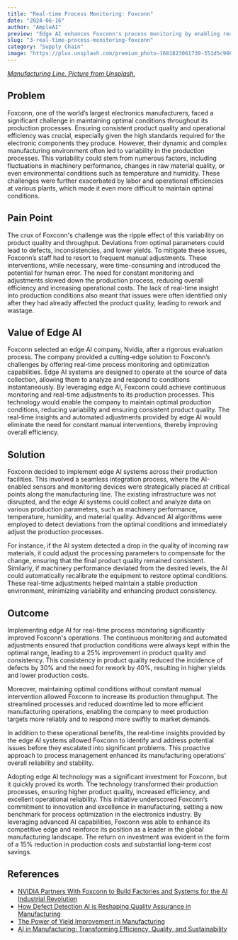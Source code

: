 ```yaml
---
title: "Real-time Process Monitoring: Foxconn"
date: "2024-06-16"
author: "AmpleAI"
preview: "Edge AI enhances Foxconn's process monitoring by enabling real-time adjustments, crucial for maintaining consistent product quality and operational efficiency. Deploying this technology ensures optimal production conditions and reduces variability."
slug: "3-real-time-process-monitoring-foxconn"
category: "Supply Chain"
image: "https://plus.unsplash.com/premium_photo-1681823061730-351d5c90888a?q=80&w=3091&auto=format&fit=crop&ixlib=rb-4.0.3&ixid=M3wxMjA3fDB8MHxwaG90by1wYWdlfHx8fGVufDB8fHx8fA%3D%3D"
---
```


[*Manufacturing Line. Picture from Unsplash.*](https://unsplash.com/photos/young-engineer-with-hard-hat-standing-outdoors-by-oil-refinery-using-tablet-copy-space-e1OXSS1z5tI)


## Problem
Foxconn, one of the world’s largest electronics manufacturers, faced a significant challenge in maintaining optimal conditions throughout its production processes. Ensuring consistent product quality and operational efficiency was crucial, especially given the high standards required for the electronic components they produce. However, their dynamic and complex manufacturing environment often led to variability in the production processes. This variability could stem from numerous factors, including fluctuations in machinery performance, changes in raw material quality, or even environmental conditions such as temperature and humidity. These challenges were further exacerbated by labor and operational efficiencies at various plants, which made it even more difficult to maintain optimal conditions.

## Pain Point
The crux of Foxconn's challenge was the ripple effect of this variability on product quality and throughput. Deviations from optimal parameters could lead to defects, inconsistencies, and lower yields. To mitigate these issues, Foxconn’s staff had to resort to frequent manual adjustments. These interventions, while necessary, were time-consuming and introduced the potential for human error. The need for constant monitoring and adjustments slowed down the production process, reducing overall efficiency and increasing operational costs. The lack of real-time insight into production conditions also meant that issues were often identified only after they had already affected the product quality, leading to rework and wastage.

## Value of Edge AI
Foxconn selected an edge AI company, Nvidia, after a rigorous evaluation process. The company provided a cutting-edge solution to Foxconn’s challenges by offering real-time process monitoring and optimization capabilities. Edge AI systems are designed to operate at the source of data collection, allowing them to analyze and respond to conditions instantaneously. By leveraging edge AI, Foxconn could achieve continuous monitoring and real-time adjustments to its production processes. This technology would enable the company to maintain optimal production conditions, reducing variability and ensuring consistent product quality. The real-time insights and automated adjustments provided by edge AI would eliminate the need for constant manual interventions, thereby improving overall efficiency.

## Solution
Foxconn decided to implement edge AI systems across their production facilities. This involved a seamless integration process, where the AI-enabled sensors and monitoring devices were strategically placed at critical points along the manufacturing line. The existing infrastructure was not disrupted, and the edge AI systems could collect and analyze data on various production parameters, such as machinery performance, temperature, humidity, and material quality. Advanced AI algorithms were employed to detect deviations from the optimal conditions and immediately adjust the production processes.

For instance, if the AI system detected a drop in the quality of incoming raw materials, it could adjust the processing parameters to compensate for the change, ensuring that the final product quality remained consistent. Similarly, if machinery performance deviated from the desired levels, the AI could automatically recalibrate the equipment to restore optimal conditions. These real-time adjustments helped maintain a stable production environment, minimizing variability and enhancing product consistency.

## Outcome
Implementing edge AI for real-time process monitoring significantly improved Foxconn's operations. The continuous monitoring and automated adjustments ensured that production conditions were always kept within the optimal range, leading to a 25% improvement in product quality and consistency. This consistency in product quality reduced the incidence of defects by 30% and the need for rework by 40%, resulting in higher yields and lower production costs.

Moreover, maintaining optimal conditions without constant manual intervention allowed Foxconn to increase its production throughput. The streamlined processes and reduced downtime led to more efficient manufacturing operations, enabling the company to meet production targets more reliably and to respond more swiftly to market demands.

In addition to these operational benefits, the real-time insights provided by the edge AI systems allowed Foxconn to identify and address potential issues before they escalated into significant problems. This proactive approach to process management enhanced its manufacturing operations’ overall reliability and stability.

Adopting edge AI technology was a significant investment for Foxconn, but it quickly proved its worth. The technology transformed their production processes, ensuring higher product quality, increased efficiency, and excellent operational reliability. This initiative underscored Foxconn’s commitment to innovation and excellence in manufacturing, setting a new benchmark for process optimization in the electronics industry. By leveraging advanced AI capabilities, Foxconn was able to enhance its competitive edge and reinforce its position as a leader in the global manufacturing landscape. The return on investment was evident in the form of a 15% reduction in production costs and substantial long-term cost savings.

## References

- [NVIDIA Partners With Foxconn to Build Factories and Systems for the AI Industrial Revolution](https://nvidianews.nvidia.com/news/nvidia-partners-with-foxconn-to-build-factories-and-systemsfor-the-ai-industrial-revolution)
- [How Defect Detection AI is Reshaping Quality Assurance in Manufacturing](https://imerit.net/blog/how-defect-detection-ai-is-reshaping-quality-assurance-in-manufacturing/)
- [The Power of Yield Improvement in Manufacturing](https://www.plataine.com/blog/the-power-of-yield-improvement-in-manufacturing/)
- [AI in Manufacturing: Transforming Efficiency, Quality, and Sustainability](https://www.linkedin.com/pulse/ai-manufacturing-transforming-efficiency-quality-michael-finocchiaro-51e0e/)
